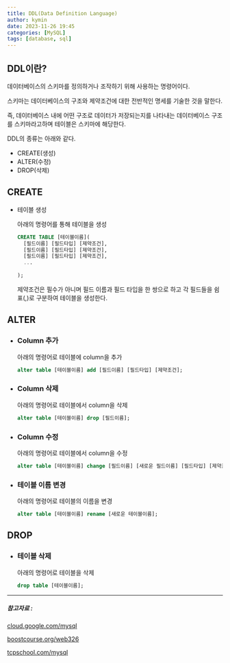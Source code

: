```yaml
---
title: DDL(Data Definition Language)
author: kymin
date: 2023-11-26 19:45
categories: [MySQL]
tags: [database, sql]
---
```


## DDL이란?

데이터베이스의 스키마를 정의하거나 조작하기 위해 사용하는 명령어이다.

스키마는 데이터베이스의 구조와 제약조건에 대한 전반적인 명세를 기술한 것을 말한다.

즉, 데이터베이스 내에 어떤 구조로 데이터가 저장되는지를 나타내는 데이터베이스 구조를 스키마라고하며 테이블은 스키마에 해당한다.

DDL의 종류는 아래와 같다.

- CREATE(생성)
- ALTER(수정)
- DROP(삭제)

## CREATE

- 테이블 생성

  아래의 명령어를 통해 테이블을 생성

  ```sql
  CREATE TABLE [테이블이름](
  	[필드이름] [필드타입] [제약조건],
  	[필드이름] [필드타입] [제약조건],
  	[필드이름] [필드타입] [제약조건],
  	...
  	
  );
  ```

  제약조건은 필수가 아니며 필드 이름과 필드 타입을 한 쌍으로 하고 각 필드들을 쉼표(,)로 구분하여 테이블을 생성한다.

## ALTER

- ### Column 추가

  아래의 명령어로 테이블에 column을 추가

  ```sql
  alter table [테이블이름] add [필드이름] [필드타입] [제약조건];
  ```

- ### Column 삭제

  아래의 명령어로 테이블에서 column을 삭제

  ```sql
  alter table [테이블이름] drop [필드이름];
  ```

- ### Column 수정

  아래의 명령어로 테이블에서 column을 수정

  ```sql
  alter table [테이블이름] change [필드이름] [새로운 필드이름] [필드타입] [제약조건];
  ```

- ### 테이블 이름 변경

  아래의 명령어로 테이블의 이름을 변경

  ```sql
  alter table [테이블이름] rename [새로운 테이블이름];
  ```

## DROP

- ### 테이블 삭제

  아래의 명령어로 테이블을 삭제

  ```sql
  drop table [테이블이름];
  ```

  

-----

##### 참고자료 : 

[cloud.google.com/mysql](https://cloud.google.com/mysql?hl=ko)

[boostcourse.org/web326](https://www.boostcourse.org/web326/)

[tcpschool.com/mysql](https://tcpschool.com/mysql/mysql_basic_create)
